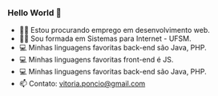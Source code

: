 ### Hello World 👋


- 👩‍💻 Estou procurando emprego em desenvolvimento web. 
- 👩‍🎓 Sou formada em Sistemas para Internet - UFSM.
- 💻 Minhas linguagens favoritas back-end são Java, PHP.
- 💻 Minhas linguagens favoritas front-end é JS.
- 💻 Minhas linguagens favoritas back-end são Java, PHP.
- 📫 Contato: vitoria.poncio@gmail.com





